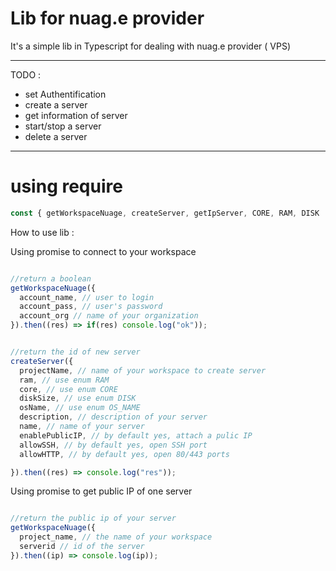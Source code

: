 # Lib for nuag.e provider
It's a simple lib in Typescript for dealing with nuag.e provider ( VPS)

----------------

TODO :
* set Authentification
* create a server
* get information of server
* start/stop a server
* delete a server

----------------

# using require
```javascript
const { getWorkspaceNuage, createServer, getIpServer, CORE, RAM, DISK  } = require('nuage-lib');
 ```

How to use lib :

Using promise to connect to your workspace
```javascript

//return a boolean
getWorkspaceNuage({
  account_name, // user to login
  account_pass, // user's password
  account_org // name of your organization
}).then((res) => if(res) console.log("ok"));
 ```

```javascript

//return the id of new server
createServer({
  projectName, // name of your workspace to create server
  ram, // use enum RAM
  core, // use enum CORE
  diskSize, // use enum DISK
  osName, // use enum OS_NAME
  description, // description of your server
  name, // name of your server
  enablePublicIP, // by default yes, attach a pulic IP
  allowSSH, // by default yes, open SSH port
  allowHTTP, // by default yes, open 80/443 ports

}).then((res) => console.log("res"));
 ```

 Using promise to get public IP of one server
```javascript

//return the public ip of your server
getWorkspaceNuage({
  project_name, // the name of your workspace 
  serverid // id of the server
}).then((ip) => console.log(ip));
 ```


